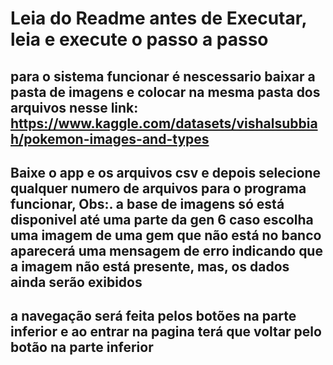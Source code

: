 # Leia do Readme antes de Executar, leia e execute o passo a passo
## para o sistema funcionar é nescessario baixar a pasta de imagens e colocar na mesma pasta dos arquivos nesse link: https://www.kaggle.com/datasets/vishalsubbiah/pokemon-images-and-types
## Baixe o app e os arquivos csv e depois selecione qualquer numero de arquivos para o programa funcionar, Obs:. a base de imagens só está disponivel até uma parte da gen 6 caso escolha uma imagem de uma gem que não está no banco aparecerá uma mensagem de erro indicando que a imagem não está presente, mas, os dados ainda serão exibidos
## a navegação será feita pelos botões na parte inferior e ao entrar na pagina terá que voltar pelo botão na parte inferior 
